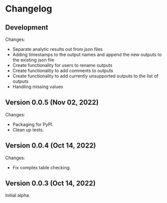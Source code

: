 # Changelog

## Development

Changes:
*    Separate analytic results out from json files
*    Adding timestamps to the output names and append the new outputs to the existing json file
*    Create functionality for users to rename outputs
*    Create functionality to add comments to outputs
*    Create functionality to add currently unsupported outputs to the list of outputs
*    Handling missing values

## Version 0.0.5 (Nov 02, 2022)

Changes:
*    Packaging for PyPI.
*    Clean up tests.

## Version 0.0.4 (Oct 14, 2022)

Changes:
*    Fix complex table checking.

## Version 0.0.3 (Oct 14, 2022)

Initial alpha.
